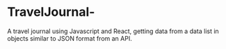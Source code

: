 # TravelJournal-
A travel journal using Javascript and React, getting data from a data list in objects similar to JSON format from an API. 
